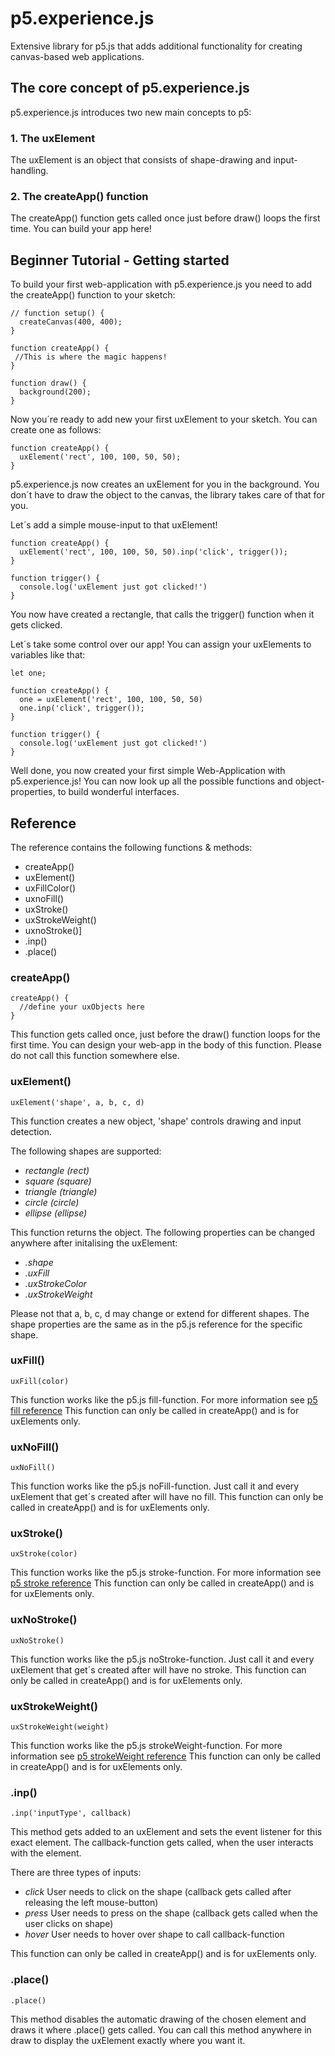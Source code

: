 # p5.experience.js
Extensive library for p5.js that adds additional functionality for creating canvas-based web applications. 

## The core concept of p5.experience.js
p5.experience.js introduces two new main concepts to p5: 

### 1. The uxElement
The uxElement is an object that consists of shape-drawing and input-handling. 

### 2. The createApp() function
The createApp() function gets called once just before draw() loops the first time. You can build your app here! 

## Beginner Tutorial - Getting started
To build your first web-application with p5.experience.js you need to add the createApp() function to your sketch:

```
// function setup() {
  createCanvas(400, 400);
}

function createApp() {
 //This is where the magic happens!
}

function draw() {
  background(200);
}
```

Now you´re ready to add new your first uxElement to your sketch. You can create one as follows:

```
function createApp() {
  uxElement('rect', 100, 100, 50, 50);
}
```
p5.experience.js now creates an uxElement for you in the background. You don´t have to draw the object to the canvas, the library takes care of that for you. 

Let´s add a simple mouse-input to that uxElement!

```
function createApp() {
  uxElement('rect', 100, 100, 50, 50).inp('click', trigger());
}

function trigger() {
  console.log('uxElement just got clicked!')
}
```
You now have created a rectangle, that calls the trigger() function when it gets clicked.

Let´s take some control over our app! You can assign your uxElements to variables like that:

```
let one;

function createApp() {
  one = uxElement('rect', 100, 100, 50, 50)
  one.inp('click', trigger());
}

function trigger() {
  console.log('uxElement just got clicked!')
}
```

Well done, you now created your first simple Web-Application with p5.experience.js! You can now look up all the possible functions and object-properties, to build wonderful interfaces.

## Reference

The reference contains the following functions & methods: 
* createApp()
* uxElement()
* uxFillColor()
* uxnoFill()
* uxStroke()
* uxStrokeWeight()
* uxnoStroke()]
* .inp()
* .place()

### createApp() 
```
createApp() {
  //define your uxObjects here
}
```

This function gets called once, just before the draw() function loops for the first time. You can design your web-app in the body of this function. Please do not call this function somewhere else.

### uxElement()
```
uxElement('shape', a, b, c, d)
```

This function creates a new object, 'shape' controls drawing and input detection. 

The following shapes are supported: 
  * *rectangle (rect)*
  * *square (square)*
  * *triangle (triangle)*
  * *circle (circle)*
  * *ellipse (ellipse)*
  
This function returns the object. The following properties can be changed anywhere after initalising the uxElement: 
  * *.shape*
  * *.uxFill*
  * *.uxStrokeColor*
  * *.uxStrokeWeight*
 
Please not that a, b, c, d may change or extend for different shapes. The shape properties are the same as in the p5.js reference for the specific shape.

### uxFill()
```
uxFill(color)
```

This function works like the p5.js fill-function. For more information see [p5 fill reference](https://p5js.org/reference/#/p5/fill)
This function can only be called in createApp() and is for uxElements only. 

### uxNoFill()
```
uxNoFill()
```

This function works like the p5.js noFill-function. Just call it and every uxElement that get´s created after will have no fill.
This function can only be called in createApp() and is for uxElements only. 

### uxStroke()
```
uxStroke(color)
```

This function works like the p5.js stroke-function. For more information see [p5 stroke reference](https://p5js.org/reference/#/p5/stroke)
This function can only be called in createApp() and is for uxElements only. 

### uxNoStroke()
```
uxNoStroke()
```

This function works like the p5.js noStroke-function. Just call it and every uxElement that get´s created after will have no stroke.
This function can only be called in createApp() and is for uxElements only. 

### uxStrokeWeight()
```
uxStrokeWeight(weight)
```

This function works like the p5.js strokeWeight-function. For more information see [p5 strokeWeight reference](https://p5js.org/reference/#/p5/strokeweight)
This function can only be called in createApp() and is for uxElements only. 

### .inp()
```
.inp('inputType', callback)
```

This method gets added to an uxElement and sets the event listener for this exact element. The callback-function gets called, when the user interacts with the element. 

There are three types of inputs: 
* *click* User needs to click on the shape (callback gets called after releasing the left mouse-button)
* *press* User needs to press on the shape (callback gets called when the user clicks on shape)
* *hover* User needs to hover over shape to call callback-function

This function can only be called in createApp() and is for uxElements only. 

### .place()
```
.place()
```

This method disables the automatic drawing of the chosen element and draws it where .place() gets called. You can call this method anywhere in draw to display the uxElement exactly where you want it.
